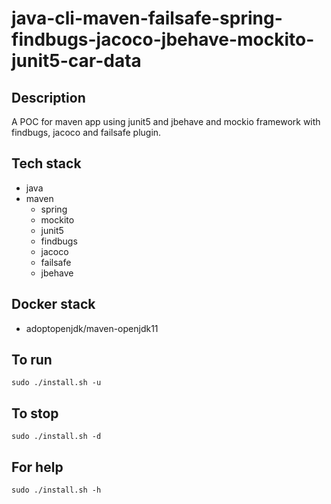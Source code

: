 # java-cli-maven-failsafe-spring-findbugs-jacoco-jbehave-mockito-junit5-car-data

## Description
A POC for maven app using junit5
and jbehave and mockio framework
 with findbugs,
jacoco and failsafe plugin.

## Tech stack
- java
- maven
	- spring
	- mockito
  - junit5
  - findbugs
  - jacoco
  - failsafe
  - jbehave

## Docker stack
- adoptopenjdk/maven-openjdk11

## To run
`sudo ./install.sh -u`

## To stop
`sudo ./install.sh -d`

## For help
`sudo ./install.sh -h`
